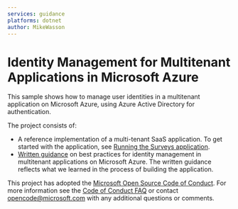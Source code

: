 ```yaml
---
services: guidance
platforms: dotnet
author: MikeWasson
---
```


# Identity Management for Multitenant Applications in Microsoft Azure

This sample shows how to manage user identities in a multitenant application on Microsoft Azure, using Azure Active Directory for authentication.

The project consists of:

- A reference implementation of a multi-tenant SaaS application. To get started with the application, see [Running the Surveys application][get-started].
- [Written guidance][guidance] on best practices for identity management in multitenant applications on Microsoft Azure. The written guidance reflects what we learned in the process of building the application. 

This project has adopted the [Microsoft Open Source Code of Conduct](https://opensource.microsoft.com/codeofconduct/). For more information see the [Code of Conduct FAQ](https://opensource.microsoft.com/codeofconduct/faq/) or contact [opencode@microsoft.com](mailto:opencode@microsoft.com) with any additional questions or comments.

[get-started]: ./docs/running-the-app.md
[guidance]: https://docs.microsoft.com/azure/architecture/multitenant-identity/



